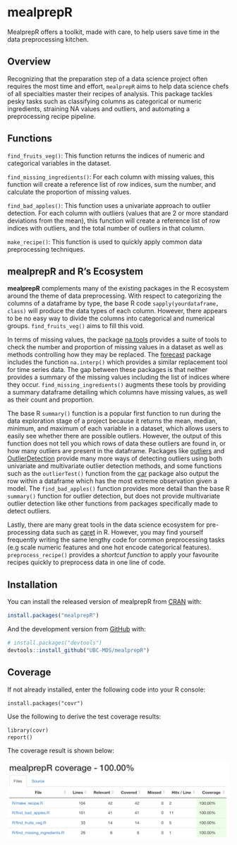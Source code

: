 
<!-- README.md is generated from README.Rmd. Please edit that file -->

# mealprepR

<!-- badges: start -->

<!-- badges: end -->

MealprepR offers a toolkit, made with care, to help users save time in
the data preprocessing kitchen.

## Overview

Recognizing that the preparation step of a data science project often
requires the most time and effort, `mealprepR` aims to help data science
chefs of all specialties master their recipes of analysis. This package
tackles pesky tasks such as classifying columns as categorical or
numeric ingredients, straining NA values and outliers, and automating a
preprocessing recipe pipeline.

## Functions

`find_fruits_veg()`: This function returns the indices of numeric and
categorical variables in the dataset.

`find_missing_ingredients()`: For each column with missing values, this
function will create a reference list of row indices, sum the number,
and calculate the proportion of missing values.

`find_bad_apples()`: This function uses a univariate approach to outlier
detection. For each column with outliers (values that are 2 or more
standard deviations from the mean), this function will create a
reference list of row indices with outliers, and the total number of
outliers in that column.

`make_recipe()`: This function is used to quickly apply common data
preprocessing techniques.

## mealprepR and R’s Ecosystem

**mealprepR** complements many of the existing packages in the R
ecosystem around the theme of data preprocessing. With respect to
categorizing the columns of a dataframe by type, the base R code
`sapply(yourdataframe, class)` will produce the data types of each
column. However, there appears to be no easy way to divide the columns
into categorical and numerical groups. `find_fruits_veg()` aims to fill
this void.

In terms of missing values, the package
[na.tools](https://cran.r-project.org/web/packages/na.tools/na.tools.pdf)
provides a suite of tools to check the number and proportion of missing
values in a dataset as well as methods controlling how they may be
replaced. The
[forecast](https://cloud.r-project.org/web/packages/forecast/forecast.pdf)
package includes the function `na.interp()` which provides a similar
replacement tool for time series data. The gap between these packages is
that neither provides a summary of the missing values including the list
of indices where they occur. `find_missing_ingredients()` augments these
tools by providing a summary dataframe detailing which columns have
missing values, as well as their count and proportion.

The base R `summary()` function is a popular first function to run
during the data exploration stage of a project because it returns the
mean, median, minimum, and maximum of each variable in a dataset, which
allows users to easily see whether there are possible outliers. However,
the output of this function does not tell you which rows of data these
outliers are found in, or how many outliers are present in the
dataframe. Packages like
[outliers](https://cran.r-project.org/web/packages/outliers/outliers.pdf)
and
[OutlierDetection](https://cran.r-project.org/web/packages/OutlierDetection/OutlierDetection.pdf)
provide many more ways of detecting outliers using both univariate and
multivariate outlier detection methods, and some functions such as the
`outlierTest()` function from the
[car](https://cran.r-project.org/web/packages/car/car.pdf) package also
output the row within a dataframe which has the most extreme observation
given a model. The `find_bad_apples()` function provides more detail
than the base R `summary()` function for outlier detection, but does not
provide multivariate outlier detection like other functions from
packages specifically made to detect outliers.

Lastly, there are many great tools in the data science ecosystem for
pre-processing data such as
[caret](https://cran.r-project.org/web/packages/caret/caret.pdf) in R.
However, you may find yourself frequently writing the same lengthy code
for common preprocessing tasks (e.g scale numeric features and one hot
encode categorical features). `preprocess_recipe()` provides a *shortcut
function* to apply your favourite recipes quickly to preprocess data in
one line of code.

## Installation

You can install the released version of mealprepR from
[CRAN](https://CRAN.R-project.org) with:

``` r
install.packages("mealprepR")
```

And the development version from [GitHub](https://github.com/) with:

``` r
# install.packages("devtools")
devtools::install_github("UBC-MDS/mealprepR")
```

## Coverage

If not already installed, enter the following code into your R console:

    install.packages("covr")

Use the following to derive the test coverage results:

    library(covr)
    report()

The coverage result is shown below:

<img src='img/R_coverage.png' width = 800 />
